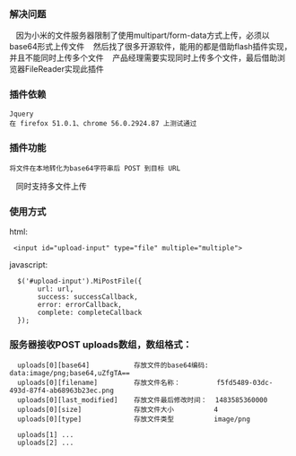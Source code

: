### 解决问题

    因为小米的文件服务器限制了使用multipart/form-data方式上传，必须以base64形式上传文件
    然后找了很多开源软件，能用的都是借助flash插件实现，并且不能同时上传多个文件
    产品经理需要实现同时上传多个文件，最后借助浏览器FileReader实现此插件
    
### 插件依赖
    Jquery
    在 firefox 51.0.1、chrome 56.0.2924.87 上测试通过

### 插件功能
    将文件在本地转化为base64字符串后 POST 到目标 URL
    同时支持多文件上传
 
    
### 使用方式
  html:
  
     <input id="upload-input" type="file" multiple="multiple">
  
  javascript: 
  
      $('#upload-input').MiPostFile({
           url: url,
           success: successCallback,
           error: errorCallback,
           complete: completeCallback
      });
 
### 服务器接收POST uploads数组，数组格式：
      uploads[0][base64]           存放文件的base64编码:  data:image/png;base64,uZfgTA==
      uploads[0][filename]         存放文件名称：         f5fd5489-03dc-493d-87f4-ab68963b23ec.png
      uploads[0][last_modified]    存放文件最后修改时间：  1483585360000
      uploads[0][size]             存放文件大小          4
      uploads[0][type]             存放文件类型          image/png
     
      uploads[1] ...
      uploads[2] ...
      
      
     
